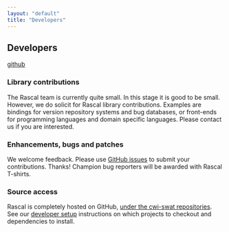 ```yaml
---
layout: "default"
title: "Developers"
---
```

## Developers

<a class="btn btn-large btn-success" href="https://github.com/cwi-swat/rascal">github</a>

### Library contributions

The Rascal team is currently quite small. In this stage it is good to be small.
However, we do solicit for Rascal library contributions. Examples are bindings
for version repository systems and bug databases, or front-ends for programming
   languages and domain specific languages. Please contact us if you are
   interested.

### Enhancements, bugs and patches

We welcome feedback. Please use [GitHub issues](https://github.com/cwi-swat/rascal/issues) 
to submit your contributions. Thanks! Champion bug reporters will be awarded with Rascal T-shirts.

### Source access

Rascal is completely hosted on GitHub, [under the cwi-swat repositories](https://github.com/organizations/cwi-swat).
See our [developer setup](https://github.com/cwi-swat/rascal/wiki/Rascal-Developers-Setup---Step-by-Step)
instructions on which projects to checkout and dependencies to install.
